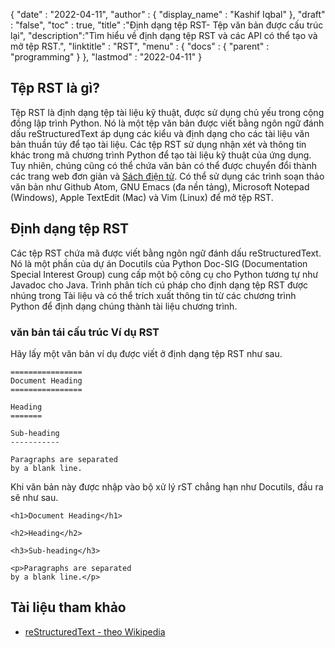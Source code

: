 {
  "date" : "2022-04-11",
  "author" : {
    "display_name" : "Kashif Iqbal"
},
  "draft" : "false",
  "toc" : true,
  "title" :"Định dạng tệp RST- Tệp văn bản được cấu trúc lại",
  "description":"Tìm hiểu về định dạng tệp RST và các API có thể tạo và mở tệp RST.",
  "linktitle" : "RST",
  "menu" : {
    "docs" : {
      "parent" : "programming"
}
},
  "lastmod" : "2022-04-11"
}

## Tệp RST là gì?

Tệp RST là định dạng tệp tài liệu kỹ thuật, được sử dụng chủ yếu trong cộng đồng lập trình Python. Nó là một tệp văn bản được viết bằng ngôn ngữ đánh dấu reStructuredText áp dụng các kiểu và định dạng cho các tài liệu văn bản thuần túy để tạo tài liệu. Các tệp RST sử dụng nhận xét và thông tin khác trong mã chương trình Python để tạo tài liệu kỹ thuật của ứng dụng. Tuy nhiên, chúng cũng có thể chứa văn bản có thể được chuyển đổi thành các trang web đơn giản và [Sách điện tử](/vi/ebook/). Có thể sử dụng các trình soạn thảo văn bản như Github Atom, GNU Emacs (đa nền tảng), Microsoft Notepad (Windows), Apple TextEdit (Mac) và Vim (Linux) để mở tệp RST.

## Định dạng tệp RST

Các tệp RST chứa mã được viết bằng ngôn ngữ đánh dấu reStructuredText. Nó là một phần của dự án Docutils của Python Doc-SIG (Documentation Special Interest Group) cung cấp một bộ công cụ cho Python tương tự như Javadoc cho Java. Trình phân tích cú pháp cho định dạng tệp RST được nhúng trong Tài liệu và có thể trích xuất thông tin từ các chương trình Python để định dạng chúng thành tài liệu chương trình.

### văn bản tái cấu trúc Ví dụ RST

Hãy lấy một văn bản ví dụ được viết ở định dạng tệp RST như sau.

```
================
Document Heading
================

Heading
=======

Sub-heading
-----------

Paragraphs are separated
by a blank line.
```

Khi văn bản này được nhập vào bộ xử lý rST chẳng hạn như Docutils, đầu ra sẽ như sau.

```
<h1>Document Heading</h1>

<h2>Heading</h2>

<h3>Sub-heading</h3>

<p>Paragraphs are separated
by a blank line.</p>
```

## Tài liệu tham khảo ##

* [reStructuredText - theo Wikipedia](https://en.wikipedia.org/wiki/ReStructuredText)

